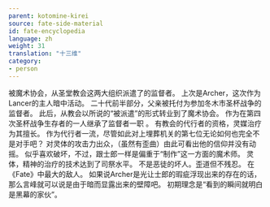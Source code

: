 ```yaml
---
parent: kotomine-kirei
source: fate-side-material
id: fate-encyclopedia
language: zh
weight: 31
translation: "十三维"
category:
- person
---
```


被魔术协会，从圣堂教会这两大组织派遣了的监督者。
上次是Archer，这次作为Lancer的主人暗中活动。
二十代前半部分，父亲被托付为参加冬木市圣杯战争的监督者。
此后，从教会以所说的“被派遣”的形式转业到了魔术协会。
作为在第四次圣杯战争生存者的一人继承了监督者一职 。
有教会的代行者的资格，灵媒治疗为其擅长。
作为代行者一流，尽管如此对上埋葬机关的第七位无论如何也完全不是对手吧？
对灵体的攻击力出众，（虽然有歪曲）由此可看出他的信仰并没有动摇。
似乎喜欢破坏，不过，跟士郎一样是偏重于“制作”这一方面的魔术师。
灵体，精神的治疗的技术达到了司祭水平。
不是恶徒的坏人。歪道但不残忍。
在《Fate》中最大的敌人。
如果说Archer是光让士郎的瑕疵浮现出来的存在的话，那么言峰就可以说是由于暗而显露出来的壁障吧。
初期理念是“看到的瞬间就明白是黑幕的家伙”。
